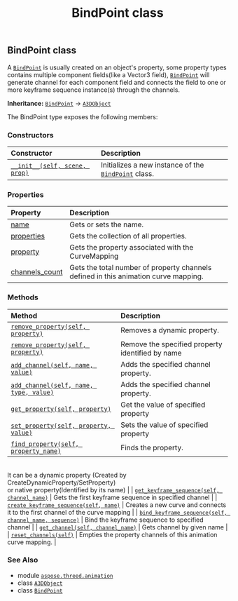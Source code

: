 ﻿---
title: BindPoint class
second_title: Aspose.3D for Python via .NET API References
description: 
type: docs
weight: 40
url: /python-net/aspose.threed.animation/bindpoint/
is_root: false
---

## BindPoint class

A [`BindPoint`](/3d/python-net/aspose.threed.animation/bindpoint) is usually created on an object's property, some property types contains multiple component fields(like a Vector3 field),
[`BindPoint`](/3d/python-net/aspose.threed.animation/bindpoint) will generate channel for each component field and connects the field to one or more keyframe sequence instance(s) through the channels.



**Inheritance:** [`BindPoint`](/3d/python-net/aspose.threed.animation/bindpoint) → 
[`A3DObject`](/3d/python-net/aspose.threed/a3dobject)



The BindPoint type exposes the following members:

### Constructors
| Constructor | Description |
| :- | :- |
| [`__init__(self, scene, prop)`](/3d/python-net/aspose.threed.animation/bindpoint/__init__/#aspose.threed.scene-aspose.threed.property) | Initializes a new instance of the [`BindPoint`](/3d/python-net/aspose.threed.animation/bindpoint) class. |


### Properties
| Property | Description |
| :- | :- |
| [name](/3d/python-net/aspose.threed.animation/bindpoint/name) | Gets or sets the name. |
| [properties](/3d/python-net/aspose.threed.animation/bindpoint/properties) | Gets the collection of all properties. |
| [property](/3d/python-net/aspose.threed.animation/bindpoint/property) | Gets the property associated with the CurveMapping |
| [channels_count](/3d/python-net/aspose.threed.animation/bindpoint/channels_count) | Gets the total number of property channels defined in this animation curve mapping. |


### Methods
| Method | Description |
| :- | :- |
| [`remove_property(self, property)`](/3d/python-net/aspose.threed.animation/bindpoint/remove_property/#aspose.threed.property) | Removes a dynamic property. |
| [`remove_property(self, property)`](/3d/python-net/aspose.threed.animation/bindpoint/remove_property/#system.string) | Remove the specified property identified by name |
| [`add_channel(self, name, value)`](/3d/python-net/aspose.threed.animation/bindpoint/add_channel/#system.string-system.object) | Adds the specified channel property. |
| [`add_channel(self, name, type, value)`](/3d/python-net/aspose.threed.animation/bindpoint/add_channel/#system.string-system.type-system.object) | Adds the specified channel property. |
| [`get_property(self, property)`](/3d/python-net/aspose.threed.animation/bindpoint/get_property/#system.string) | Get the value of specified property |
| [`set_property(self, property, value)`](/3d/python-net/aspose.threed.animation/bindpoint/set_property/#system.string-system.object) | Sets the value of specified property |
| [`find_property(self, property_name)`](/3d/python-net/aspose.threed.animation/bindpoint/find_property/#system.string) | Finds the property.<br/>It can be a dynamic property (Created by CreateDynamicProperty/SetProperty) <br/>or native property(Identified by its name) |
| [`get_keyframe_sequence(self, channel_name)`](/3d/python-net/aspose.threed.animation/bindpoint/get_keyframe_sequence/#system.string) | Gets the first keyframe sequence in specified channel |
| [`create_keyframe_sequence(self, name)`](/3d/python-net/aspose.threed.animation/bindpoint/create_keyframe_sequence/#system.string) | Creates a new curve and connects it to the first channel of the curve mapping |
| [`bind_keyframe_sequence(self, channel_name, sequence)`](/3d/python-net/aspose.threed.animation/bindpoint/bind_keyframe_sequence/#system.string-aspose.threed.animation.keyframesequence) | Bind the keyframe sequence to specified channel |
| [`get_channel(self, channel_name)`](/3d/python-net/aspose.threed.animation/bindpoint/get_channel/#system.string) | Gets channel by given name |
| [`reset_channels(self)`](/3d/python-net/aspose.threed.animation/bindpoint/reset_channels/#) | Empties the property channels of this animation curve mapping. |



### See Also
* module [`aspose.threed.animation`](..)
* class [`A3DObject`](/3d/python-net/aspose.threed/a3dobject)
* class [`BindPoint`](/3d/python-net/aspose.threed.animation/bindpoint)
